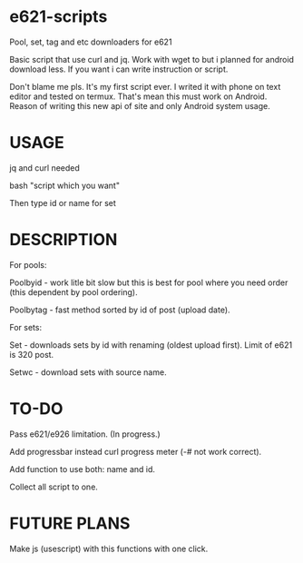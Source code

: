 # e621-scripts
Pool, set, tag and etc downloaders for e621

Basic script that use curl and jq. Work with wget to but i planned for android download less. If you want i can write instruction or script. 

Don't blame me pls. It's my first script ever. I writed it with phone on text editor and tested on termux. That's mean this must work on Android. Reason of writing this new api of site and only Android system usage. 


# USAGE

jq and curl needed

bash "script which you want"

Then type id or name for set

# DESCRIPTION

For pools:

Poolbyid - work litle bit slow but this is best for pool where you need order (this dependent by pool ordering).
 
Poolbytag - fast method sorted by id of post (upload date). 

For sets:

Set - downloads sets by id with renaming (oldest upload first). Limit of e621 is 320 post. 

Setwc -  download sets with source name. 

# TO-DO

Pass e621/e926 limitation. (In progress.) 

Add progressbar instead curl progress meter (-# not work correct). 

Add function to use both: name and id.

Collect all script to one. 

# FUTURE PLANS

Make js (usescript) with this functions with one click. 
